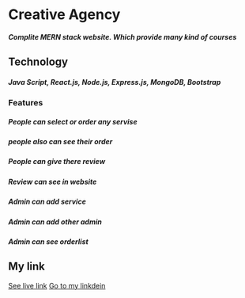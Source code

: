 # Creative Agency
##### Complite MERN stack website. Which provide many kind of courses
## Technology
##### Java Script, React.js, Node.js, Express.js, MongoDB, Bootstrap
### Features
##### People can select or order any servise                                           
##### people also can see their order
##### People can give there review 
##### Review can see in website
#####  Admin can add service 
##### Admin can add other admin
##### Admin can see orderlist

## My link
[ See live link](https://creativ-agency.web.app/)
[Go to my linkdein](https://www.linkedin.com/in/mehedi-hassan-emran-70b4421ba/)

